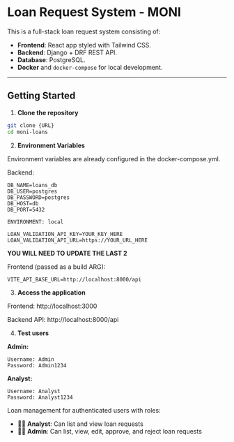 # Loan Request System - MONI

This is a full-stack loan request system consisting of:

- **Frontend**: React app styled with Tailwind CSS.
- **Backend**: Django + DRF REST API.
- **Database**: PostgreSQL.
- **Docker** and `docker-compose` for local development.

---

## Getting Started

1. **Clone the repository**

```bash
git clone {URL}
cd moni-loans
```
2. **Environment Variables**

Environment variables are already configured in the docker-compose.yml.

Backend:
```
DB_NAME=loans_db
DB_USER=postgres
DB_PASSWORD=postgres
DB_HOST=db
DB_PORT=5432

ENVIRONMENT: local

LOAN_VALIDATION_API_KEY=YOUR_KEY_HERE
LOAN_VALIDATION_API_URL=https://YOUR_URL_HERE
```

**YOU WILL NEED TO UPDATE THE LAST 2**

Frontend (passed as a build ARG):
```
VITE_API_BASE_URL=http://localhost:8000/api
```

3. **Access the application**

Frontend: http://localhost:3000

Backend API: http://localhost:8000/api

4. **Test users**

**Admin:**
```
Username: Admin
Password: Admin1234
```
**Analyst:**
```
Username: Analyst
Password: Analyst1234
```

Loan management for authenticated users with roles:
  - 👩‍💼 **Analyst**: Can list and view loan requests
  - 👨‍💼 **Admin**: Can list, view, edit, approve, and reject loan requests
  
